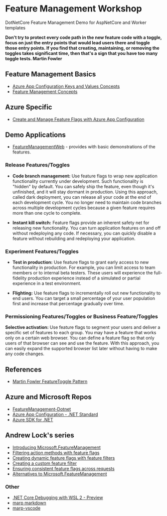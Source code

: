 # Feature Management Workshop

DotNetCore Feature Management Demo for AspNetCore and Worker templates

**Don't try to protect every code path in the new feature code with a toggle, focus on just the entry points that would lead users there and toggle those entry points. If you find that creating, maintaining, or removing the toggles takes significant time, then that's a sign that you have too many toggle tests. Martin Fowler**

## Feature Management Basics

- [Azure App Configuration Keys and Values Concepts](https://docs.microsoft.com/en-us/azure/azure-app-configuration/concept-key-value)
- [Feature Management Concepts](https://docs.microsoft.com/en-us/azure/azure-app-configuration/concept-feature-management)

## Azure Specific

- [Create and Manage Feature Flags with Azure App Configuration](https://docs.microsoft.com/en-us/azure/azure-app-configuration/manage-feature-flags)



## Demo Applications

- [FeatureManagementWeb](./src/FeatureManagementWeb) - provides with basic demonstrations of the features.

### Release Features/Toggles

- **Code branch management:** Use feature flags to wrap new application functionality currently under development. Such functionality is "hidden" by default. You can safely ship the feature, even though it's unfinished, and it will stay dormant in production. Using this approach, called dark deployment, you can release all your code at the end of each development cycle. You no longer need to maintain code branches across multiple development cycles because a given feature requires more than one cycle to complete.

- **Instant kill switch:** Feature flags provide an inherent safety net for releasing new functionality. You can turn application features on and off without redeploying any code. If necessary, you can quickly disable a feature without rebuilding and redeploying your application.

### Experiment Features/Toggles

- **Test in production:** Use feature flags to grant early access to new functionality in production. For example, you can limit access to team members or to internal beta testers. These users will experience the full-fidelity production experience instead of a simulated or partial experience in a test environment.

- **Flighting:** Use feature flags to incrementally roll out new functionality to end users. You can target a small percentage of your user population first and increase that percentage gradually over time.

### Permissioning Features/Toggles or Business Feature/Toggles

**Selective activation:** Use feature flags to segment your users and deliver a specific set of features to each group. You may have a feature that works only on a certain web browser. You can define a feature flag so that only users of that browser can see and use the feature. With this approach, you can easily expand the supported browser list later without having to make any code changes.


## References

- [Martin Fowler FeatureToggle Pattern](https://martinfowler.com/bliki/FeatureToggle.html)

## Azure and Microsoft Repos

- [FeatureManagement-Dotnet](https://github.com/microsoft/FeatureManagement-Dotnet)
- [Azure App Configuration - .NET Standard](https://github.com/Azure/AppConfiguration-DotnetProvider)
- [Azure SDK for .NET](https://github.com/Azure/azure-sdk-for-net)

## Andrew Lock's series

- [Introducing Microsoft.FeatureManagement](https://andrewlock.net/introducing-the-microsoft-featuremanagement-library-adding-feature-flags-to-an-asp-net-core-app-part-1/)
- [Filtering action methods with feature flags](https://andrewlock.net/filtering-action-methods-with-feature-flags-adding-feature-flags-to-an-asp-net-core-app-part-2/)
- [Creating dynamic feature flags with feature filters](https://andrewlock.net/creating-dynamic-feature-flags-with-feature-filters-adding-feature-flags-to-an-asp-net-core-app-part-3/)
- [Creating a custom feature filter](https://andrewlock.net/creating-a-custom-feature-filter-adding-feature-flags-to-an-asp-net-core-app-part-4/)
- [Ensuring consistent feature flags across requests](https://andrewlock.net/keeping-consistent-feature-flags-across-requests-adding-feature-flags-to-an-asp-net-core-app-part-5/)
- [Alternatives to Microsoft.FeatureManagement](https://andrewlock.net/alternatives-to-microsoft-featuremanagement/)

### Other

- [.NET Core Debugging with WSL 2 - Preview](https://marketplace.visualstudio.com/items?itemName=ms-azuretools.Dot-Net-Core-Debugging-With-Wsl2)
- [marp markdown](https://marpit.marp.app/markdown)
- [marp-vscode](https://github.com/marp-team/marp-vscode)
